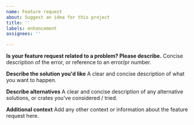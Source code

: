 ```yaml
---
name: Feature request
about: Suggest an idea for this project
title: ''
labels: enhancement
assignees: ''

---
```


**Is your feature request related to a problem? Please describe.**
Concise description of the error, or reference to an error/pr number.

**Describe the solution you'd like**
A clear and concise description of what you want to happen.

**Describe alternatives**
A clear and concise description of any alternative solutions, or crates you've considered / tried.

**Additional context**
Add any other context or information about the feature request here.
